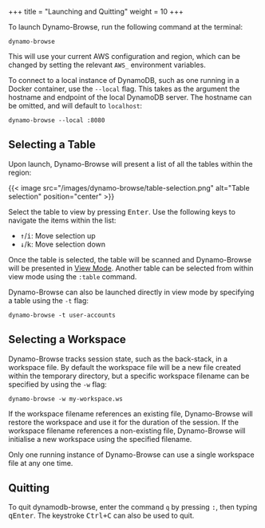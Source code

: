 +++
title = "Launching and Quitting"
weight = 10
+++

To launch Dynamo-Browse, run the following command at the terminal:

```
dynamo-browse
```

This will use your current AWS configuration and region, which can be changed by setting
the relevant `AWS_` environment variables.

To connect to a local instance of DynamoDB, such as one
running in a Docker container, use the `--local` flag.  This takes as the argument the hostname
and endpoint of the local DynamoDB server.  The hostname can be omitted, and will default to `localhost`:

```
dynamo-browse --local :8080
```

## Selecting a Table

Upon launch, Dynamo-Browse will present a list of all the tables within the region:

{{< image src="/images/dynamo-browse/table-selection.png" alt="Table selection" position="center" >}}

Select the table to view by pressing <kbd>Enter</kbd>.  Use the following keys to navigate
the items within the list:

- <kbd>&uarr;</kbd>/<kbd>i</kbd>: Move selection up
- <kbd>&darr;</kbd>/<kbd>k</kbd>: Move selection down

Once the table is selected, the table will be scanned and Dynamo-Browse will be presented in
[View Mode](#view-mode).  Another table can be selected from within view mode using the `:table` command.

Dynamo-Browse can also be launched directly in view mode by specifying a table using the `-t` flag:

```
dynamo-browse -t user-accounts
```

## Selecting a Workspace

Dynamo-Browse tracks session state, such as the back-stack, in a workspace file.  By default the workspace
file will be a new file created within the temporary directory, but a specific workspace filename can be
specified by using the `-w` flag:

```
dynamo-browse -w my-workspace.ws
```

If the workspace filename references an existing file, Dynamo-Browse will restore the workspace and use it for the duration of
the session.  If the workspace filename references a non-existing file, Dynamo-Browse will initialise a new workspace
using the specified filename.

Only one running instance of Dynamo-Browse can use a single workspace file at any one time.

## Quitting

To quit dynamodb-browse, enter the command `q` by pressing <kbd>:</kbd>, then typing <kbd>q</kbd><kbd>Enter</kbd>.
The keystroke <kbd>Ctrl+C</kbd> can also be used to quit.